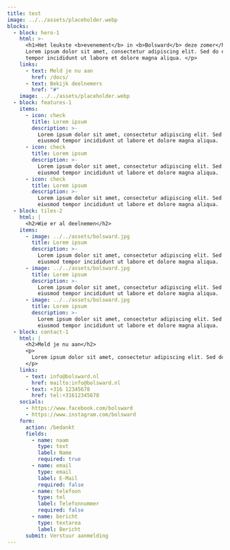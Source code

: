 ```yaml
---
title: test
image: ../../assets/placeholder.webp
blocks:
  - block: hero-1
    html: >-
      <h1>Het leukste <b>evenement</b> in <b>Bolsward</b> deze zomer</h1> <p>
      Lorem ipsum dolor sit amet, consectetur adipiscing elit. Sed do eiusmod
      tempor incididunt ut labore et dolore magna aliqua. </p>
    links:
      - text: Meld je nu aan
        href: /docs/
      - text: Bekijk deelnemers
        href: "#"
    image: ../../assets/placeholder.webp
  - block: features-1
    items:
      - icon: check
        title: Lorem ipsum
        description: >-
          Lorem ipsum dolor sit amet, consectetur adipiscing elit. Sed do
          eiusmod tempor incididunt ut labore et dolore magna aliqua.
      - icon: check
        title: Lorem ipsum
        description: >-
          Lorem ipsum dolor sit amet, consectetur adipiscing elit. Sed do
          eiusmod tempor incididunt ut labore et dolore magna aliqua.
      - icon: check
        title: Lorem ipsum
        description: >-
          Lorem ipsum dolor sit amet, consectetur adipiscing elit. Sed do
          eiusmod tempor incididunt ut labore et dolore magna aliqua.
  - block: tiles-2
    html: |
      <h2>Wie er al deelnemen</h2>
    items:
      - image: ../../assets/bolsward.jpg
        title: Lorem ipsum
        description: >-
          Lorem ipsum dolor sit amet, consectetur adipiscing elit. Sed do
          eiusmod tempor incididunt ut labore et dolore magna aliqua.
      - image: ../../assets/bolsward.jpg
        title: Lorem ipsum
        description: >-
          Lorem ipsum dolor sit amet, consectetur adipiscing elit. Sed do
          eiusmod tempor incididunt ut labore et dolore magna aliqua.
      - image: ../../assets/bolsward.jpg
        title: Lorem ipsum
        description: >-
          Lorem ipsum dolor sit amet, consectetur adipiscing elit. Sed do
          eiusmod tempor incididunt ut labore et dolore magna aliqua.
  - block: contact-1
    html: |
      <h2>Meld je nu aan</h2>
      <p>
        Lorem ipsum dolor sit amet, consectetur adipiscing elit. Sed do eiusmod tempor incididunt ut labore et dolore magna aliqua.
      </p>
    links:
      - text: info@bolsward.nl
        href: mailto:info@bolsward.nl
      - text: +316 12345678
        href: tel:+31612345678
    socials:
      - https://www.facebook.com/bolsward
      - https://www.instagram.com/bolsward
    form:
      action: /bedankt
      fields:
        - name: naam
          type: text
          label: Name
          required: true
        - name: email
          type: email
          label: E-Mail
          required: false
        - name: telefoon
          type: tel
          label: Telefonnummer
          required: false
        - name: bericht
          type: textarea
          label: Bericht
      submit: Verstuur aanmelding
---
```

